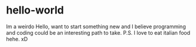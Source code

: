 # hello-world
Im a weirdo
Hello, want to start something new and I believe programming and coding could be an interesting path to take. P.S. I love to eat italian food hehe. xD
